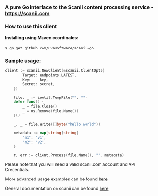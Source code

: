 ### A pure Go interface to the Scanii content processing service - https://scanii.com

### How to use this client

#### Installing using Maven coordinates:

```sh
$ go get github.com/uvasoftware/scanii-go
```

### Sample usage:
 
```go
client := scanii.NewClient(&scanii.ClientOpts{
		Target: endpoints.LATEST,
		Key:    key,
		Secret: secret,
	})

	file, _ := ioutil.TempFile("", "")
	defer func() {
		_ = file.Close()
		_ = os.Remove(file.Name())
	}()

	_, _ = file.Write([]byte("hello world"))

	metadata := map[string]string{
		"m1": "v1",
		"m2": "v2",
	}

	r, err := client.Process(file.Name(), "", metadata)

```

Please note that you will need a valid scanii.com account and API Credentials. 

More advanced usage examples can be found [here](https://github.com/uvasoftware/scanii-java/blob/master/src/test/java/com/uvasoftware/scanii/ScaniiClientTest.java)

General documentation on scanii can be found [here](http://docs.scanii.com)
 

